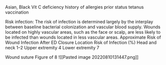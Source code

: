Asian, Black
Vit C deficiency
history of allergies
prior status tetanus vaccination

Risk infection: The risk of infection is determined largely by the interplay between baseline bacterial colonization and vascular blood supply.
Wounds located on highly vascular areas, such as the face or scalp,
are less likely to be infected than wounds located in less vascular
areas.
Approximate Risk of Wound Infection After ED Closure
Location Risk of Infection (%) Head and neck 1–2 Upper extremity 4 Lower extremity 7

Wound suture
Figure of 8
![[Pasted image 20220810131447.png]]
